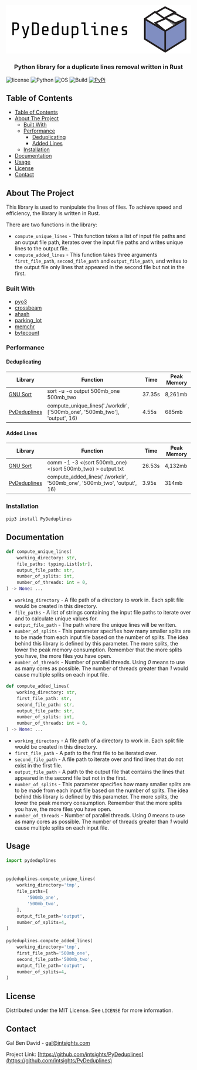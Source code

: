 <p align="center">
    <a href="https://github.com/intsights/PyDeduplines">
        <img src="https://raw.githubusercontent.com/intsights/PyDeduplines/master/images/logo.png" alt="Logo">
    </a>
    <h3 align="center">
        Python library for a duplicate lines removal written in Rust
    </h3>
</p>

![license](https://img.shields.io/badge/MIT-License-blue)
![Python](https://img.shields.io/badge/Python-3.7%20%7C%203.8%20%7C%203.9-blue)
![OS](https://img.shields.io/badge/OS-Mac%20%7C%20Linux%20%7C%20Windows-blue)
![Build](https://github.com/intsights/PyDeduplines/workflows/Build/badge.svg)
[![PyPi](https://img.shields.io/pypi/v/PyDeduplines.svg)](https://pypi.org/project/PyDeduplines/)

## Table of Contents

- [Table of Contents](#table-of-contents)
- [About The Project](#about-the-project)
  - [Built With](#built-with)
  - [Performance](#performance)
    - [Deduplicating](#deduplicating)
    - [Added Lines](#added-lines)
  - [Installation](#installation)
- [Documentation](#documentation)
- [Usage](#usage)
- [License](#license)
- [Contact](#contact)


## About The Project

This library is used to manipulate the lines of files. To achieve speed and efficiency, the library is written in Rust.

There are two functions in the library:
- `compute_unique_lines` - This function takes a list of input file paths and an output file path, iterates over the input file paths and writes unique lines to the output file.
- `compute_added_lines` - This function takes three arguments `first_file_path`, `second_file_path` and `output_file_path`, and writes to the output file only lines that appeared in the second file but not in the first.


### Built With

* [pyo3](https://github.com/PyO3/pyo3)
* [crossbeam](https://github.com/crossbeam-rs/crossbeam)
* [ahash](https://github.com/tkaitchuck/aHash)
* [parking_lot](https://github.com/Amanieu/parking_lot)
* [memchr](https://github.com/BurntSushi/memchr)
* [bytecount](https://github.com/llogiq/bytecount)


### Performance

#### Deduplicating
| Library  | Function | Time | Peak Memory |
| ------------- | ------------- | ------------- | ------------- |
| [GNU Sort](https://www.gnu.org/software/coreutils/) | sort -u -o output 500mb_one 500mb_two | 37.35s | 8,261mb |
| [PyDeduplines](https://github.com/intsights/PyDeduplines) | compute_unique_lines('./workdir', ['500mb_one', '500mb_two'], 'output', 16) | 4.55s | 685mb |

#### Added Lines
| Library  | Function | Time | Peak Memory |
| ------------- | ------------- | ------------- | ------------- |
| [GNU Sort](https://www.gnu.org/software/coreutils/) | comm -1 -3 <(sort 500mb_one) <(sort 500mb_two) > output.txt | 26.53s | 4,132mb |
| [PyDeduplines](https://github.com/intsights/PyDeduplines) | compute_added_lines('./workdir', '500mb_one', '500mb_two', 'output', 16) | 3.95s | 314mb |


### Installation

```sh
pip3 install PyDeduplines
```


## Documentation

```python
def compute_unique_lines(
    working_directory: str,
    file_paths: typing.List[str],
    output_file_path: str,
    number_of_splits: int,
    number_of_threads: int = 0,
) -> None: ...
```
- `working_directory` - A file path of a directory to work in. Each split file would be created in this directory.
- `file_paths` - A list of strings containing the input file paths to iterate over and to calculate unique values for.
- `output_file_path` - The path where the unique lines will be written.
- `number_of_splits` - This parameter specifies how many smaller splits are to be made from each input file based on the number of splits. The idea behind this library is defined by this parameter. The more splits, the lower the peak memory consumption. Remember that the more splits you have, the more files you have open.
- `number_of_threads` - Number of parallel threads. Using *0* means to use as many cores as possible. The number of threads greater than *1* would cause multiple splits on each input file.

```python
def compute_added_lines(
    working_directory: str,
    first_file_path: str,
    second_file_path: str,
    output_file_path: str,
    number_of_splits: int,
    number_of_threads: int = 0,
) -> None: ...
```
- `working_directory` - A file path of a directory to work in. Each split file would be created in this directory.
- `first_file_path` - A path to the first file to be iterated over.
- `second_file_path` - A file path to iterate over and find lines that do not exist in the first file.
- `output_file_path` - A path to the output file that contains the lines that appeared in the second file but not in the first.
- `number_of_splits` - This parameter specifies how many smaller splits are to be made from each input file based on the number of splits. The idea behind this library is defined by this parameter. The more splits, the lower the peak memory consumption. Remember that the more splits you have, the more files you have open.
- `number_of_threads` - Number of parallel threads. Using *0* means to use as many cores as possible. The number of threads greater than *1* would cause multiple splits on each input file.

## Usage

```python
import pydeduplines


pydeduplines.compute_unique_lines(
    working_directory='tmp',
    file_paths=[
        '500mb_one',
        '500mb_two',
    ],
    output_file_path='output',
    number_of_splits=4,
)

pydeduplines.compute_added_lines(
    working_directory='tmp',
    first_file_path='500mb_one',
    second_file_path='500mb_two',
    output_file_path='output',
    number_of_splits=4,
)
```


## License

Distributed under the MIT License. See `LICENSE` for more information.


## Contact

Gal Ben David - gal@intsights.com

Project Link: [https://github.com/intsights/PyDeduplines](https://github.com/intsights/PyDeduplines)

